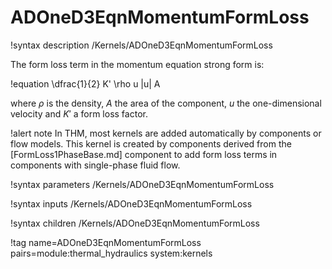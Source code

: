 # ADOneD3EqnMomentumFormLoss

!syntax description /Kernels/ADOneD3EqnMomentumFormLoss

The form loss term in the momentum equation strong form is:

!equation
\dfrac{1}{2} K' \rho u |u| A

where $\rho$ is the density, $A$ the area of the component, $u$ the one-dimensional velocity and
$K'$ a form loss factor.

!alert note
In THM, most kernels are added automatically by components or flow models. This kernel is created by components
derived from the [FormLoss1PhaseBase.md] component to add form loss terms in components with single-phase fluid flow.

!syntax parameters /Kernels/ADOneD3EqnMomentumFormLoss

!syntax inputs /Kernels/ADOneD3EqnMomentumFormLoss

!syntax children /Kernels/ADOneD3EqnMomentumFormLoss

!tag name=ADOneD3EqnMomentumFormLoss pairs=module:thermal_hydraulics system:kernels
